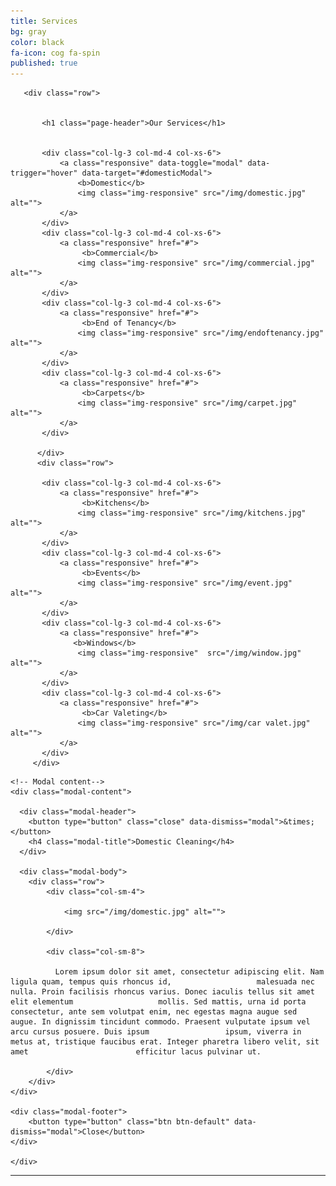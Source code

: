```yaml
---
title: Services
bg: gray     
color: black
fa-icon: cog fa-spin 
published: true
---
```


<!---
# **Divine Cleaning Services**

![image-title-here](/img/h2.jpg){:class="img-responsive"}
-->

<div class="container">

       <div class="row">

           
           <h1 class="page-header">Our Services</h1>
           

           <div class="col-lg-3 col-md-4 col-xs-6">
               <a class="responsive" data-toggle="modal" data-trigger="hover" data-target="#domesticModal">
                   <b>Domestic</b>  
                   <img class="img-responsive" src="/img/domestic.jpg" alt="">
               </a>
           </div>
           <div class="col-lg-3 col-md-4 col-xs-6">
               <a class="responsive" href="#">
                    <b>Commercial</b>
                   <img class="img-responsive" src="/img/commercial.jpg" alt="">
               </a>
           </div>
           <div class="col-lg-3 col-md-4 col-xs-6">
               <a class="responsive" href="#">
                    <b>End of Tenancy</b>
                   <img class="img-responsive" src="/img/endoftenancy.jpg" alt="">
               </a>
           </div>
           <div class="col-lg-3 col-md-4 col-xs-6">
               <a class="responsive" href="#">
                    <b>Carpets</b>
                   <img class="img-responsive" src="/img/carpet.jpg" alt="">
               </a>
           </div>

          </div>
          <div class="row">
           
           <div class="col-lg-3 col-md-4 col-xs-6">
               <a class="responsive" href="#">
                    <b>Kitchens</b>
                   <img class="img-responsive" src="/img/kitchens.jpg" alt="">
               </a>
           </div>
           <div class="col-lg-3 col-md-4 col-xs-6">
               <a class="responsive" href="#">
                    <b>Events</b>
                   <img class="img-responsive" src="/img/event.jpg" alt="">
               </a>
           </div>
           <div class="col-lg-3 col-md-4 col-xs-6">
               <a class="responsive" href="#">
                  <b>Windows</b>
                   <img class="img-responsive"  src="/img/window.jpg" alt="">
               </a>
           </div>
           <div class="col-lg-3 col-md-4 col-xs-6">
               <a class="responsive" href="#">
                    <b>Car Valeting</b>
                   <img class="img-responsive" src="/img/car valet.jpg" alt="">
               </a>
           </div>
         </div>
          
</div>

<!-- Modal -->
<div id="domesticModal" class="modal fade" role="dialog">
  <div class="modal-dialog modal-lg">

    <!-- Modal content-->
    <div class="modal-content">
    
      <div class="modal-header">
        <button type="button" class="close" data-dismiss="modal">&times;</button>
        <h4 class="modal-title">Domestic Cleaning</h4>
      </div>
      
      <div class="modal-body">
      	<div class="row">
      		<div class="col-sm-4">
            
           		<img src="/img/domestic.jpg" alt="">
                
      		</div>
      
      		<div class="col-sm-8">
            
              Lorem ipsum dolor sit amet, consectetur adipiscing elit. Nam ligula quam, tempus quis rhoncus id, 				  malesuada nec nulla. Proin facilisis rhoncus varius. Donec iaculis tellus sit amet elit elementum 				  mollis. Sed mattis, urna id porta consectetur, ante sem volutpat enim, nec egestas magna augue sed 				  augue. In dignissim tincidunt commodo. Praesent vulputate ipsum vel arcu cursus posuere. Duis ipsum 				  ipsum, viverra in metus at, tristique faucibus erat. Integer pharetra libero velit, sit amet 						  efficitur lacus pulvinar ut.
              
      		</div>
      	</div>
    </div>
    
    <div class="modal-footer">
        <button type="button" class="btn btn-default" data-dismiss="modal">Close</button>
    </div>
    
    </div>

  </div>
</div>


---
